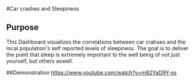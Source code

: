 #Car crashes and Sleepiness

## Purpose
This Dashboard visualizes the correlations between car crahses and the local population's self reported levels of sleepiness. The goal is to deliver the point that sleep is extremely important to the well being of not just yourself, but others aswell.

##Demonstration
https://www.youtube.com/watch?v=m82YaD9Y-ss

